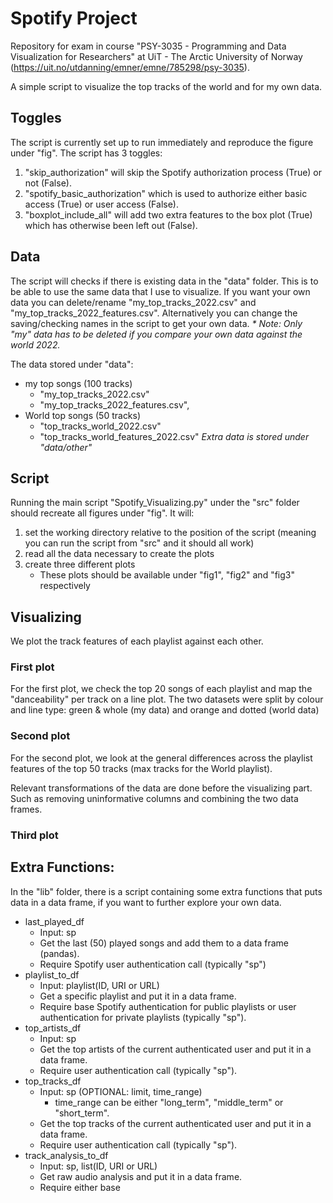 # Spotify Project

Repository for exam in course "PSY-3035 - Programming and Data Visualization for Researchers" at UiT - The Arctic University of Norway (https://uit.no/utdanning/emner/emne/785298/psy-3035).

A simple script to visualize the top tracks of the world and for my own data. 

## Toggles
The script is currently set up to run immediately and reproduce the figure under "fig". The script has 3 toggles: 
1. "skip_authorization" will skip the Spotify authorization process (True) or not (False).
2. "spotify_basic_authorization" which is used to authorize either basic access (True) or user access (False).
3. "boxplot_include_all" will add two extra features to the box plot (True) which has otherwise been left out (False).

## Data
The script will checks if there is existing data in the "data" folder. This is to be able to use the same data that I use to visualize. 
If you want your own data you can delete/rename "my_top_tracks_2022.csv" and "my_top_tracks_2022_features.csv". Alternatively you can change the saving/checking names in the script to get your own data. 
	_* Note: Only "my" data has to be deleted if you compare your own data against the world 2022._

The data stored under "data":
- my top songs (100 tracks) 
    - "my_top_tracks_2022.csv" 
    - "my_top_tracks_2022_features.csv", 
- World top songs (50 tracks)
    - "top_tracks_world_2022.csv" 
    - "top_tracks_world_features_2022.csv"
_Extra data is stored under "data/other"_

## Script
Running the main script "Spotify_Visualizing.py" under the "src" folder should recreate all figures under "fig". 
It will:
1. set the working directory relative to the position of the script (meaning you can run the script from "src" and it should all work)
2. read all the data necessary to create the plots 
3. create three different plots
    - These plots should be available under "fig1", "fig2" and "fig3" respectively

## Visualizing
We plot the track features of each playlist against each other.

### First plot
For the first plot, we check the top 20 songs of each playlist and map the "danceability" per track on a line plot. The two datasets were split by colour and line type: green & whole (my data) and orange and dotted (world data)

### Second plot
For the second plot, we look at the general differences across the playlist features of the top 50 tracks (max tracks for the World playlist).

Relevant transformations of the data are done before the visualizing part. Such as removing uninformative columns and combining the two data frames. 

### Third plot


## Extra Functions:
In the "lib" folder, there is a script containing some extra functions that puts data in a data frame, if you want to further explore your own data.
- last_played_df
	- Input: sp
	- Get the last (50) played songs and add them to a data frame (pandas).
	- Require Spotify user authentication call (typically "sp")
- playlist_to_df
	- Input: playlist(ID, URI or URL) 
	- Get a specific playlist and put it in a data frame.
	- Require base Spotify authentication for public playlists or user authentication for private playlists (typically "sp").
- top_artists_df
	- Input: sp
	- Get the top artists of the current authenticated user and put it in a data frame.
	- Require user authentication call (typically "sp").
- top_tracks_df
	- Input: sp (OPTIONAL: limit, time_range) 
		- time_range can be either "long_term", "middle_term" or "short_term".
	- Get the top tracks of the current authenticated user and put it in a data frame.
	- Require user authentication call (typically "sp").
- track_analysis_to_df
	- Input: sp, list(ID, URI or URL)
	- Get raw audio analysis and put it in a data frame.
	- Require either base 
